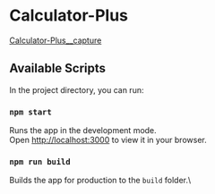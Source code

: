 # Calculator-Plus

[Calculator-Plus__capture](https://user-images.githubusercontent.com/35966972/149702127-7cda3042-5e9e-4b12-a305-b61308a00f8a.PNG)
## Available Scripts

In the project directory, you can run:

### `npm start`

Runs the app in the development mode.\
Open [http://localhost:3000](http://localhost:3000) to view it in your browser.


### `npm run build`

Builds the app for production to the `build` folder.\
